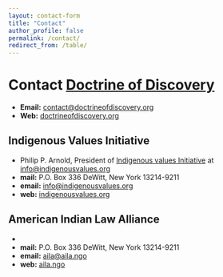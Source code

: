 ```yaml
---
layout: contact-form
title: "Contact"
author_profile: false
permalink: /contact/
redirect_from: /table/
---
```

# Contact [Doctrine of Discovery](https://doctrineofdiscovery.org)

- **Email:** [contact@doctrineofdiscovery.org](mailto:contact@doctrineofdiscovery.org)
- **Web:** [doctrineofdiscovery.org](https://doctrineofdiscovery.org)

## Indigenous Values Initiative
- Philip P. Arnold, President of [Indigenous values Initiative](https://indigenousvalues.org) at info@indigenousvalues.org
- **mail:** P.O. Box 336
DeWitt, New York 13214-9211
- **email:** [info@indigenousvalues.org](mailto:info@indigenousvalues.org)
- **web:** [indigenousvalues.org](https://indigenousvalues.org)

## American Indian Law Alliance
-
- **mail:** P.O. Box 336
DeWitt, New York 13214-9211
- **email:** [aila@aila.ngo](mailto:aila@aila.ngo)
- **web:** [aila.ngo](https://aila.ngo)
